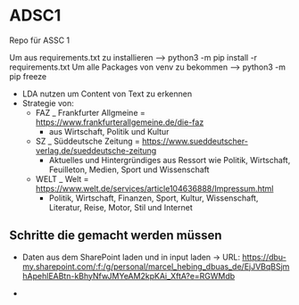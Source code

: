 # ADSC1
Repo für ASSC 1

Um aus requirements.txt zu installieren --> python3 -m pip install -r requirements.txt
Um alle Packages von venv zu bekommen --> python3 -m pip freeze

- LDA nutzen um Content von Text zu erkennen
- Strategie von:
    - FAZ _ Frankfurter Allgmeine = https://www.frankfurterallgemeine.de/die-faz
        - aus Wirtschaft, Politik und Kultur
    - SZ _ Süddeutsche Zeitung = https://www.sueddeutscher-verlag.de/sueddeutsche-zeitung
        - Aktuelles und Hintergründiges aus Ressort wie Politik, Wirtschaft, Feuilleton, Medien, Sport und Wissenschaft
    - WELT _ Welt = https://www.welt.de/services/article104636888/Impressum.html
        - Politik, Wirtschaft, Finanzen, Sport, Kultur, Wissenschaft, Literatur, Reise, Motor, Stil und Internet


## Schritte die gemacht werden müssen
- Daten aus dem SharePoint laden und in input laden -> URL: https://dbu-my.sharepoint.com/:f:/g/personal/marcel_hebing_dbuas_de/EjJVBqBSjmhApehlEABtn-kBhyNfwJMYeAM2kpKAi_XftA?e=RGWMdb

-